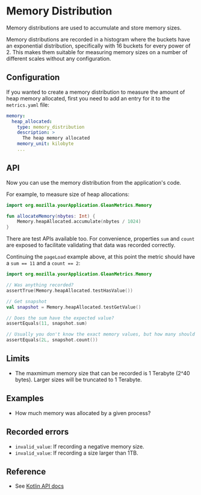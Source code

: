 # Memory Distribution

Memory distributions are used to accumulate and store memory sizes.

Memory distributions are recorded in a histogram where the buckets have an exponential distribution, specifically with 16 buckets for every power of 2.
This makes them suitable for measuring memory sizes on a number of different scales without any configuration.

## Configuration

If you wanted to create a memory distribution to measure the amount of heap memory allocated, first you need to add an entry for it to the `metrics.yaml` file:

```YAML
memory:
  heap_allocated:
    type: memory_distribution
    description: >
      The heap memory allocated
    memory_unit: kilobyte
    ...
```

## API

Now you can use the memory distribution from the application's code.

For example, to measure size of heap allocations:

```Kotlin
import org.mozilla.yourApplication.GleanMetrics.Memory

fun allocateMemory(nbytes: Int) {
    Memory.heapAllocated.accumulate(nbytes / 1024)
}
```

There are test APIs available too.  For convenience, properties `sum` and `count` are exposed to facilitate validating that data was recorded correctly.

Continuing the `pageLoad` example above, at this point the metric should have a `sum == 11` and a `count == 2`:

```Kotlin
import org.mozilla.yourApplication.GleanMetrics.Memory

// Was anything recorded?
assertTrue(Memory.heapAllocated.testHasValue())

// Get snapshot
val snapshot = Memory.heapAllocated.testGetValue()

// Does the sum have the expected value?
assertEquals(11, snapshot.sum)

// Usually you don't know the exact memory values, but how many should have been recorded.
assertEquals(2L, snapshot.count())
```

## Limits

* The maxmimum memory size that can be recorded is 1 Terabyte (2^40 bytes). Larger sizes will be truncated to 1 Terabyte.

## Examples

* How much memory was allocated by a given process?

## Recorded errors

* `invalid_value`: If recording a negative memory size.
* `invalid_value`: If recording a size larger than 1TB. 

## Reference

* See [Kotlin API docs](../../../javadoc/glean/mozilla.telemetry.glean.private/-memory-distribution-metric-type/index.html)

